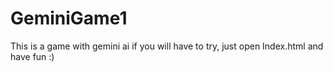 # GeminiGame1
This is a game with gemini ai
if you will have to try, just open Index.html and have fun :)
